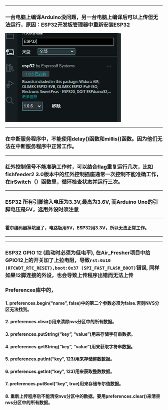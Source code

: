 ***
### 一台电脑上编译Arduino没问题，另一台电脑上编译后可以上传但无法运行，原因：ESP32开发板管理器中重新安装ESP32
![alt text](ESP32Board.png)
***
### 在中断服务程序中，不能使用delay()函数和millis()函数。因为他们无法在中断服务程序中正常工作。
***
### 红外控制信号不能准确工作时，可以结合flag重复运行几次，比如fishfeeder2 3.0版本中的红外控制插座通常一次控制不能准确工作，在irSwitch（）函数里，循环检查状态并运行三次。
***
### ESP32 所有引脚输入电压为3.3V,最高为3.6V, 而Arduino Uno的引脚电压是5V，选用外设时须注意
***
#### 霍尔编码器掉坑里了，电路板用5V，ESP32用3.3V，所以无法正常工作。
***
***
### ESP32 GPIO 12 (启动时必须为低电平), 在Air_Fresher项目中给GPIO12上的开关加了上拉电阻，导致```rst:0x10 (RTCWDT_RTC_RESET),boot:0x37 (SPI_FAST_FLASH_BOOT)```错误, 同样如果12脚连接的外设，也会导致上传程序出错而无法上传

### Preferences库中的，
#### 1. preferences.begin(“name”, false)中的第二个参数必须为false.否则NVS分区无法找到。
#### 2. preferences.clear()用来清除nvs分区中的所有数据。
#### 3. preferences.putString(“key”, “value”)用来存储字符串数据。
#### 4. preferences.getString(“key”, “value”)用来获取字符串数据。
#### 5. preferences.putInt(“key”, 123)用来存储整数数据。
#### 6. preferences.getInt(“key”, 123)用来获取整数数据。
#### 7. preferences.putBool(“key”, true)用来存储布尔值数据。
#### 8. 重新上传程序后不能清空nvs分区中的数据。要用preferences.clear()来清空nvs分区中的所有数据。


